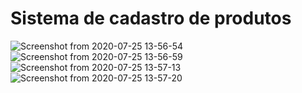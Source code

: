 # Sistema de cadastro de produtos

![Screenshot from 2020-07-25 13-56-54](https://user-images.githubusercontent.com/49589069/88462068-11061080-ce7f-11ea-823e-10df0e6bad28.png)
![Screenshot from 2020-07-25 13-56-59](https://user-images.githubusercontent.com/49589069/88462072-12373d80-ce7f-11ea-9a6d-4c03514f9e88.png)
![Screenshot from 2020-07-25 13-57-13](https://user-images.githubusercontent.com/49589069/88462073-12373d80-ce7f-11ea-9d8f-17f4ed05ba70.png)
![Screenshot from 2020-07-25 13-57-20](https://user-images.githubusercontent.com/49589069/88462074-12cfd400-ce7f-11ea-926c-ca19cb58e5f5.png)
